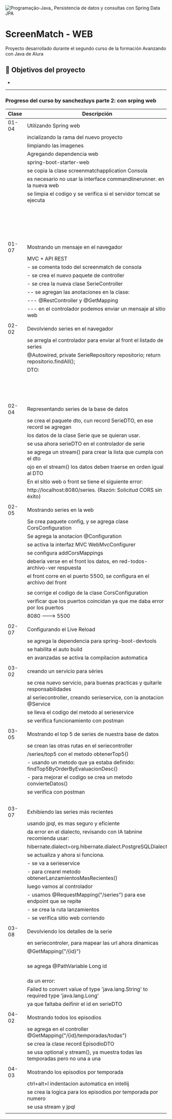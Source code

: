 ![Programação-Java_ Persistencia de datos y consultas con Spring Data JPA](https://github.com/genesysR-dev/2066-java-persitencia-de-datos-y-consultas-con-Spring-JPA/assets/91544872/e0e3a9f8-afc7-4e7b-be83-469351ef2d70)

# ScreenMatch - WEB

Proyecto desarrollado durante el segundo curso de la formación Avanzando con Java de Alura

## 🔨 Objetivos del proyecto

* 

----------------------------------------------------------------

### Progreso del curso by sanchezluys parte 2: con srping web

| Clase | Descripción                                                                          | Estado    / Observaciones / Errores                                                                                              |
|-------|--------------------------------------------------------------------------------------|----------------------------------------------------------------------------------------------------------------------------------|
| 01-04 | Utilizando Spring web                                                                |                                                                                                                                  |
|       | incializando la rama del nuevo proyecto                                              |                                                                                                                                  |
|       | limpiando las imagenes                                                               |                                                                                                                                  |
|       | Agregando dependencia web                                                            |                                                                                                                                  |
|       | spring-boot-starter-web                                                              | <artifactId>spring-boot-starter-web</artifactId>                                                                                 |
|       | se copia la clase screenmatchapplication Consola                                     |                                                                                                                                  |
|       | es necesario no usar la interface commandlinerunner. en la nueva web                 | ![img.png](img.png)                                                                                                              |
|       | se limpia el codigo y se verifica si el servidor tomcat se ejecuta                   | asi se muestra el servicio tomcat corriendo en error                                                                             |
|       |                                                                                      |                                                                                                                                  |
|       |                                                                                      | Se puede definir el puerto en spring, agregando                                                                                  |
|       |                                                                                      | al application.properties                                                                                                        |
|       |                                                                                      | server.port=8081  por ejemplo.                                                                                                   |
|       |                                                                                      |                                                                                                                                  |
| 01-07 | Mostrando un mensaje en el navegador                                                 |                                                                                                                                  |
|       | MVC + API REST                                                                       |                                                                                                                                  |
|       | - se comenta todo del screenmatch de consola                                         |                                                                                                                                  |
|       | - se crea el nuevo paquete de controller                                             |                                                                                                                                  |
|       | - se crea la nueva clase SerieController                                             |                                                                                                                                  |
|       | -- se agregan las anotaciones en la clase:                                           |                                                                                                                                  |
|       | --- @RestController y @GetMapping                                                    | ![img_1.png](img_1.png)                                                                                                          |
|       | --- en el controlador podemos enviar un mensaje al sitio web                         |                                                                                                                                  |
|       |                                                                                      |                                                                                                                                  |
| 02-02 | Devolviendo series en el navegador                                                   |                                                                                                                                  |
|       | se arregla el controlador para enviar al front el listado de series                  |                                                                                                                                  |
|       | @Autowired, private SerieRepository repositorio; return repositorio.findAll();       | se presenta un error por referencia circular en jackson databind                                                                 |
|       | DTO:                                                                                 | stackoverflow                                                                                                                    |
|       |                                                                                      | ErrorMvcAutoConfiguration$StaticView : Cannot render error page for request [/series] as the response has already been committed |
| 02-04 | Representando series de la base de datos                                             |                                                                                                                                  |
|       | se crea el paquete dto, cun record SerieDTO, en ese record se agregan                | ![img_2.png](img_2.png)                                                                                                          |
|       | los datos de la clase Serie que se quieran usar.                                     |                                                                                                                                  |
|       | se usa ahora serieDTO en el controlador de serie                                     |                                                                                                                                  |
|       | se agrega un stream() para crear la lista que cumpla con el dto                      |                                                                                                                                  |
|       | ojo en el stream() los datos deben traerse en orden igual al DTO                     |                                                                                                                                  |
|       | En el sitio web o front se tiene el siguiente error:                                 |                                                                                                                                  |
|       | http://localhost:8080/series. (Razón: Solicitud CORS sin éxito)                      |                                                                                                                                  |
|       |                                                                                      |                                                                                                                                  |
| 02-05 | Mostrando series en la web                                                           |                                                                                                                                  |
|       | Se crea paquete config, y se agrega clase CorsConfiguration                          |                                                                                                                                  |
|       | Se agrega la anotacion @Configuration                                                |                                                                                                                                  |
|       | se activa la interfaz MVC  WebMvcConfigurer                                          |                                                                                                                                  |
|       | se configura addCorsMappings                                                         |                                                                                                                                  |
|       | deberia verse en el front los datos, en red-todos-archivo-ver respuesta              |                                                                                                                                  |
|       | el front corre en el puerto 5500, se configura en el archivo del front               |                                                                                                                                  |
|       |                                                                                      |                                                                                                                                  |
|       | se corrige el codigo de la clase CorsConfiguration                                   | ![img_3.png](img_3.png)                                                                                                          |
|       | verificar que los puertos coincidan ya que me daba error por los puertos             |                                                                                                                                  |
|       | 8080 ---> 5500                                                                       |                                                                                                                                  |
|       |                                                                                      |                                                                                                                                  |
| 02-07 | Configurando el Live Reload                                                          |                                                                                                                                  |
|       | se agrega la dependencia para spring-boot-devtools                                   | ![img_4.png](img_4.png)                                                                                                          |
|       | se habilita el auto build                                                            | ![img_5.png](img_5.png)                                                                                                          |
|       | en avanzadas se activa la compilacion automatica                                     |                                                                                                                                  |
|       |                                                                                      |                                                                                                                                  |
| 03-02 | creando un servicio para séries                                                      |                                                                                                                                  |
|       | se crea nuevo servicio, para buenas practicas y quitarle responsabilidades           |                                                                                                                                  |
|       | al seriecontroller, creando serieservice, con la anotacion @Service                  |                                                                                                                                  |
|       | se lleva el codigo del metodo al serieservice                                        |                                                                                                                                  |
|       | se verifica funcionamiento con postman                                               | ![img_6.png](img_6.png)                                                                                                          |
|       |                                                                                      |                                                                                                                                  |
| 03-05 | Mostrando el top 5 de series de nuestra base de datos                                |                                                                                                                                  |
|       | se crean las otras rutas en el seriecontroller                                       |                                                                                                                                  |
|       | /series/top5 con el metodo obtenerTop5()                                             |                                                                                                                                  |
|       | - usando un metodo que ya estaba definido: findTop5ByOrderByEvaluacionDesc()         |                                                                                                                                  |
|       | - para mejorar el codigo se crea un metodo convierteDatos()                          |                                                                                                                                  |
|       | se verifica con postman                                                              | ![img_7.png](img_7.png)                                                                                                          |
|       |                                                                                      | ![img_8.png](img_8.png)                                                                                                          |
| 03-07 | Exhibiendo las series más recientes                                                  |                                                                                                                                  |
|       | usando jpql, es mas seguro y eficiente                                               |                                                                                                                                  |
|       | da error en el dialecto, revisando con IA tabnine recomienda usar:                   |                                                                                                                                  |
|       | hibernate.dialect=org.hibernate.dialect.PostgreSQLDialect                            |                                                                                                                                  |
|       | se actualiza y ahora si funciona.                                                    |                                                                                                                                  |
|       | - se va a serieservice                                                               |                                                                                                                                  |
|       | - para crearel metodo   obtenerLanzamientosMasRecientes()                            |                                                                                                                                  |
|       | luego vamos al controlador                                                           |                                                                                                                                  |
|       | - usamos @RequestMapping("/series") para ese endpoint que se repite                  |                                                                                                                                  |
|       | - se crea la ruta lanzamientos                                                       |                                                                                                                                  |
|       | - se verifica sitio web corriendo                                                    |                                                                                                                                  |
|       |                                                                                      |                                                                                                                                  |
| 03-08 | Devolviendo los detalles de la serie                                                 |                                                                                                                                  |
|       | en seriecontroler, para mapear las url ahora dinamicas                               |                                                                                                                                  |
|       | @GetMapping("/{id}")                                                                 |                                                                                                                                  |
|       | se agrega @PathVariable Long id                                                      | verifiar dependenci, en mi caso decia que dependia de maven y me daba error                                                      |
|       | da un error:                                                                         |                                                                                                                                  |
|       | Failed to convert value of type 'java.lang.String' to required type 'java.lang.Long' |                                                                                                                                  |
|       | ya que faltaba deifinir el id en serieDTO                                            |                                                                                                                                  |
|       |                                                                                      |                                                                                                                                  |
| 04-02 | Mostrando todos los episodios                                                        | ![img_9.png](img_9.png)                                                                                                          |
|       | se agrega en el controller @GetMapping("/{id}/temporadas/todas")                     |                                                                                                                                  |
|       | se crea la clase record EpisodioDTO                                                  |                                                                                                                                  |
|       | se usa optional y stream(), ya muestra todas las temporadas pero no una a una        |                                                                                                                                  |
|       |                                                                                      |                                                                                                                                  |
| 04-03 | Mostrando los episodios por temporada                                                |                                                                                                                                  |
|       | ctrl+alt+l indentacion automatica en intellij                                        |                                                                                                                                  |
|       | se crea la logica para los episodios por temporada por numero                        |                                                                                                                                  |
|       | se usa stream y jpql                                                                 |                                                                                                                                  |
|       |                                                                                      |                                                                                                                                  |


